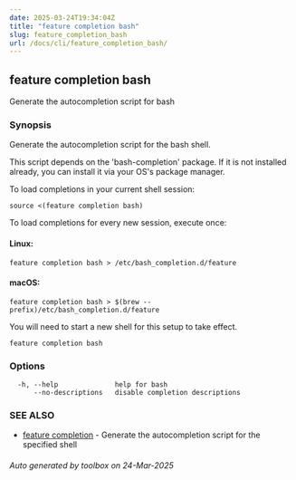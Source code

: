 ```yaml
---
date: 2025-03-24T19:34:04Z
title: "feature completion bash"
slug: feature_completion_bash
url: /docs/cli/feature_completion_bash/
---
```

## feature completion bash

Generate the autocompletion script for bash

### Synopsis

Generate the autocompletion script for the bash shell.

This script depends on the 'bash-completion' package.
If it is not installed already, you can install it via your OS's package manager.

To load completions in your current shell session:

	source <(feature completion bash)

To load completions for every new session, execute once:

#### Linux:

	feature completion bash > /etc/bash_completion.d/feature

#### macOS:

	feature completion bash > $(brew --prefix)/etc/bash_completion.d/feature

You will need to start a new shell for this setup to take effect.


```
feature completion bash
```

### Options

```
  -h, --help              help for bash
      --no-descriptions   disable completion descriptions
```

### SEE ALSO

* [feature completion](feature/docs/cli/feature_completion/)	 - Generate the autocompletion script for the specified shell

###### Auto generated by toolbox on 24-Mar-2025
